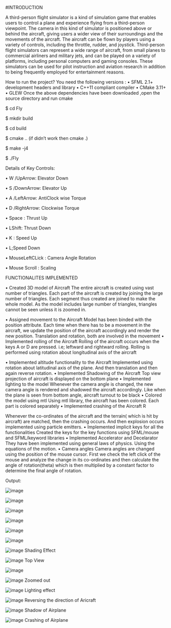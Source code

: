 #INTRODUCTION

A third-person flight simulator is a kind of simulation game that enables users to control a plane and
experience flying from a third-person viewpoint. The camera in this kind of simulator is positioned
above or behind the aircraft, giving users a wider view of their surroundings and the movements of
the aircraft. The aircraft can be flown by players using a variety of controls, including the throttle,
rudder, and joystick. Third-person flight simulators can represent a wide range of aircraft, from small
planes to commercial airliners and military jets, and can be played on a variety of platforms, including
personal computers and gaming consoles. These simulators can be used for pilot instruction and
aviation research in addition to being frequently employed for entertainment reasons.


How to run the project?
You need the following versions :
• SFML 2.1+ development headers and library
• C++11 compliant compiler
• CMake 3.11+
• GLEW
Once the above dependencies have been downloaded ,open the source directory and run cmake

$ cd Fly

$ mkdir build

$ cd build

$ cmake .. (if didn’t work then cmake .)

$ make -j4

$ ./Fly

Details of Key Controls:

• W /UpArrow: Elevator Down

• S /DownArrow: Elevator Up

• A /LeftArrow: AntiClock wise Torque

• D /RightArrow: Clockwise Torque

• Space : Thrust Up

• LShift: Thrust Down

• K : Speed Up

• L;Speed Down

• MouseLeftCLick : Camera Angle Rotation

• Mouse Scroll : Scaling

FUNCTIONALITES IMPLEMENTED

• Created 3D model of Aircraft
The entire aircraft is created using vast number of triangles. Each part of the aircraft is
created by joining the large number of triangles. Each segment thus created are joined
to make the whole model. As the model includes large number of triangles, triangles
cannot be seen unless it is zoomed in.

• Assigned movement to the Aircraft
Model has been binded with the position attribute. Each time when there has to be a
movement in the aircraft, we update the position of the aircraft accordingly and render
the new position. Translation and rotation, both are involved in the movement
• Implemented rolling of the Aircraft
Rolling of the aircraft occurs when the keys A or D are pressed. i.e; leftward and
rightward rolling.
Rolling is performed using rotation about longitudinal axis of the aircraft

• Implemented altitude functionality to the Aircraft
Implemented using rotation about latitudinal axis of the plane.
And then translation and then again reverse rotation.
• Implemented Shadowing of the Aircraft
Top view projection of aircraft is displayed on the bottom plane
• Implemented lighting to the model
Whenever the camera angle is changed, the new camera angle is rendered and
shadowed the aircraft accordingly. Like when the plane is seen from bottom angle,
aircraft turnout to be black
• Colored the model using mtl
Using mtl library, the aircraft has been colored. Each part is colored separately
• Implemented crashing of the Aircraft
R

Whenever the co-ordinates of the aircraft and the terrain( which is hit by aircraft) are
matched, then the crashing occurs. And then explosion occurs implemented using
particle emitters.
• Implemented implicit keys for all the functionalities
Created the keys for the key functions using SFML/mouse and SFML/keyword
libraries
• Implemented Accelerator and Decelarator
They have been implemented using general laws of physics. Using the equations of
the motion.
• Camera angles
Camera angles are changed using the position of the mouse cursor. First we check the
left click of the mouse and analyze the change in its co-ordinates and then calculate
the angle of rotation(theta) which is then multiplied by a constant factor to determine
the final angle of rotation.

Output:

![image](https://github.com/Tharun-Banala/Flight-Simulator_openGL/assets/90239020/d9f15c69-48ff-45d2-bb21-0f8e15fafa1a)

![image](https://github.com/Tharun-Banala/Flight-Simulator_openGL/assets/90239020/2042f9ba-2bba-400a-9027-5ff0be761832)

![image](https://github.com/Tharun-Banala/Flight-Simulator_openGL/assets/90239020/51ba4dc4-809a-46df-9639-30b6287d0245)

![image](https://github.com/Tharun-Banala/Flight-Simulator_openGL/assets/90239020/9aef9bc6-1068-4bf1-b561-d0bb4acdcf8d)

![image](https://github.com/Tharun-Banala/Flight-Simulator_openGL/assets/90239020/ce9fab08-ead8-43d6-b31d-e2cf2d555dda)

![image](https://github.com/Tharun-Banala/Flight-Simulator_openGL/assets/90239020/483a3560-1b17-40ff-b0b8-d02be828b1fb)

![image](https://github.com/Tharun-Banala/Flight-Simulator_openGL/assets/90239020/44427ce4-fa0b-4d94-99da-d4384a379a2f)
Shading Effect

![image](https://github.com/Tharun-Banala/Flight-Simulator_openGL/assets/90239020/14d26d0a-5d1d-4d0a-91e8-768522a5faa8)
Top View

![image](https://github.com/Tharun-Banala/Flight-Simulator_openGL/assets/90239020/e6396b96-1e2c-48e6-bdfc-d6802ebe2af4)

![image](https://github.com/Tharun-Banala/Flight-Simulator_openGL/assets/90239020/e37f4bbb-8f6a-4749-9b59-1ad6438cb1f7)
Zoomed out

![image](https://github.com/Tharun-Banala/Flight-Simulator_openGL/assets/90239020/bab27959-2795-4e29-b59b-311f3fa192a6)
Lighting effect

![image](https://github.com/Tharun-Banala/Flight-Simulator_openGL/assets/90239020/e0372c41-c819-46aa-81f7-1771d89e8522)
Reversing the direction of Aricraft

  ![image](https://github.com/Tharun-Banala/Flight-Simulator_openGL/assets/90239020/71b3598f-0b93-4261-9a14-c81ae3321f88)
Shadow of Airplane

![image](https://github.com/Tharun-Banala/Flight-Simulator_openGL/assets/90239020/ff1b0c58-5f53-484a-9b9c-97ca4ec2b45f)
Crashing of Airplane
